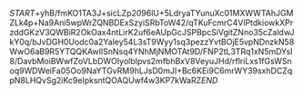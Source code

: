$START$+yhB/fmKO1TA3J+sicLZp2096lU+5LdryaTYunuXc01MXWWTAhJGMZLk4p+Na9Ani5wpWrZQNBDExSzyiSRbToW42/qTKuFcmrC4VlPtdkiowkXPrzddGKzV3QWBiR2OkOax4ntLirK2uf6eAUpGcJSPBpcSiVgitZNno35cZaldwJkY0q/bJvDGH0Uodc0a2Yaley54L3sT9Wyy1sq3pezzYvtBOjE5vpNDnzkN58WwO6aB9R5YTQQKAwIlSnNsq4YNhMjNMOTAt9D/FNP2tL3TRq1xN5mDYsI8/DavbMoiBWwfZoVLbDWOIyolbIpvs2mfbhBxV8VeyuJHd/rflriLxs1fGsWSnoq9WDWeiFa05Oo9NaYTGvRM9hLJsD0mJI+Bc6KEi9C6mrWY39sxhDCZqpN8LHQvSg2iKc9eIpksntQOAQUwf4w3KP7kWaRZ$END$